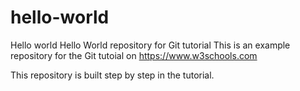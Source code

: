 # hello-world

Hello world Hello World repository for Git tutorial
This is an example repository for the Git tutoial on https://www.w3schools.com

This repository is built step by step in the tutorial.
